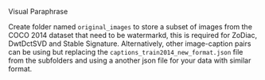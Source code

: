 Visual Paraphrase

Create folder named ```original_images``` to store a subset of images from the COCO 2014 dataset that need to be watermarkd, this is required for ZoDiac, DwtDctSVD and Stable Signature. 
Alternatively, other image-caption pairs can be using but replacing the ```captions_train2014_new_format.json``` file from the subfolders and using a another json file for your data with similar format.
